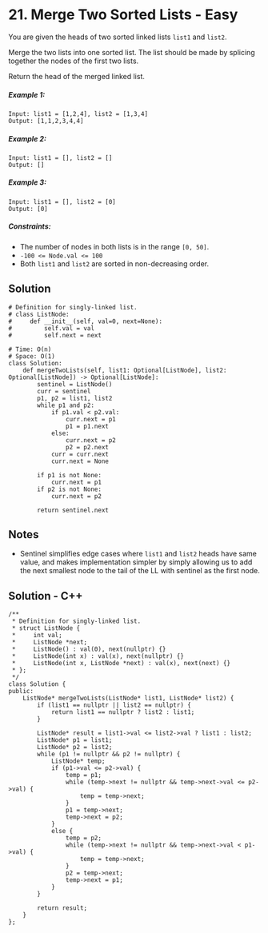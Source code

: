 # 21. Merge Two Sorted Lists - Easy

You are given the heads of two sorted linked lists `list1` and `list2`.

Merge the two lists into one sorted list. The list should be made by splicing together the nodes of the first two lists.

Return the head of the merged linked list.

##### Example 1:

```
Input: list1 = [1,2,4], list2 = [1,3,4]
Output: [1,1,2,3,4,4]
```

##### Example 2:

```
Input: list1 = [], list2 = []
Output: []
```

##### Example 3:

```
Input: list1 = [], list2 = [0]
Output: [0]
```

##### Constraints:

- The number of nodes in both lists is in the range `[0, 50]`.
- `-100 <= Node.val <= 100`
- Both `list1` and `list2` are sorted in non-decreasing order.

## Solution

```
# Definition for singly-linked list.
# class ListNode:
#     def __init__(self, val=0, next=None):
#         self.val = val
#         self.next = next

# Time: O(n)
# Space: O(1)
class Solution:
    def mergeTwoLists(self, list1: Optional[ListNode], list2: Optional[ListNode]) -> Optional[ListNode]:
        sentinel = ListNode()
        curr = sentinel
        p1, p2 = list1, list2
        while p1 and p2:
            if p1.val < p2.val:
                curr.next = p1
                p1 = p1.next
            else:
                curr.next = p2
                p2 = p2.next
            curr = curr.next
            curr.next = None
        
        if p1 is not None:
            curr.next = p1
        if p2 is not None:
            curr.next = p2
        
        return sentinel.next
```

## Notes
- Sentinel simplifies edge cases where `list1` and `list2` heads have same value, and makes implementation simpler by simply allowing us to add the next smallest node to the tail of the LL with sentinel as the first node.

## Solution - C++

```
/**
 * Definition for singly-linked list.
 * struct ListNode {
 *     int val;
 *     ListNode *next;
 *     ListNode() : val(0), next(nullptr) {}
 *     ListNode(int x) : val(x), next(nullptr) {}
 *     ListNode(int x, ListNode *next) : val(x), next(next) {}
 * };
 */
class Solution {
public:
    ListNode* mergeTwoLists(ListNode* list1, ListNode* list2) {
        if (list1 == nullptr || list2 == nullptr) {
            return list1 == nullptr ? list2 : list1;
        }

        ListNode* result = list1->val <= list2->val ? list1 : list2;
        ListNode* p1 = list1;
        ListNode* p2 = list2;
        while (p1 != nullptr && p2 != nullptr) {
            ListNode* temp;
            if (p1->val <= p2->val) {
                temp = p1;
                while (temp->next != nullptr && temp->next->val <= p2->val) {
                    temp = temp->next;
                }
                p1 = temp->next;
                temp->next = p2;
            }
            else {
                temp = p2;
                while (temp->next != nullptr && temp->next->val < p1->val) {
                    temp = temp->next;
                }
                p2 = temp->next;
                temp->next = p1;
            }
        }

        return result;
    }
};
```